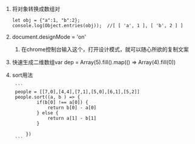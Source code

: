 1. 将对象转换成数组对

    ```
    let obj = {"a":1, "b":2};
    console.log(Object.entries(obj));  //[ [ 'a', 1 ], [ 'b', 2 ] ]
    ```

2. document.designMode = 'on'
   1. 在chrome控制台输入这个，打开设计模式，就可以随心所欲的复制文案
3. 快速生成二维数组var dep = Array(5).fill().map(() => Array(4).fill(0))
4. sort用法

        ```
        people = [[7,0],[4,4],[7,1],[5,0],[6,1],[5,2]]
        people.sort((a, b ) => {
                if(b[0] !== a[0]) {
                    return b[0] - a[0]
                } else {
                    return a[1] - b[1]
                }

            })
        ```